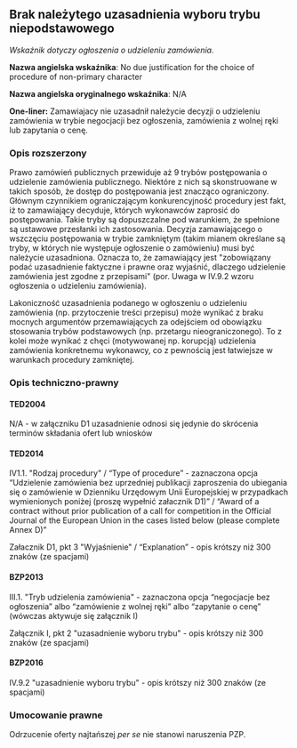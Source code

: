 ## Brak należytego uzasadnienia wyboru trybu niepodstawowego

*Wskaźnik dotyczy ogłoszenia o udzieleniu zamówienia.*

**Nazwa angielska wskaźnika**: No due justification for the choice of procedure of non-primary character

**Nazwa angielska oryginalnego wskaźnika**: N/A

**One-liner:** Zamawiajacy nie uzasadnił należycie decyzji o udzieleniu zamówienia w trybie negocjacji bez ogłoszenia, zamówienia z wolnej ręki lub zapytania o cenę.

### Opis rozszerzony 

Prawo zamówień publicznych przewiduje aż 9 trybów postępowania o udzielenie zamówienia publicznego. Niektóre z nich są skonstruowane w takich sposób, że dostęp do postępowania jest znacząco ograniczony. Głównym czynnikiem ograniczającym konkurencyjność procedury jest fakt, iż to zamawiający decyduje, których wykonawców zaprosić do postępowania. Takie tryby są dopuszczalne pod warunkiem, że spełnione są ustawowe przesłanki ich zastosowania. Decyzja zamawiającego o wszczęciu postępowania w trybie zamkniętym (takim mianem określane są tryby, w których nie występuje ogłoszenie o zamówieniu) musi być należycie uzasadniona. Oznacza to, że zamawiający jest "zobowiązany podać uzasadnienie faktyczne i prawne oraz wyjaśnić, dlaczego udzielenie zamówienia jest zgodne z przepisami" (por. Uwaga w IV.9.2 wzoru ogłoszenia o udzieleniu zamówienia).

Lakoniczność uzasadnienia podanego w ogłoszeniu o udzieleniu zamówienia (np. przytoczenie treści przepisu) może wynikać z braku mocnych argumentów przemawiających za odejściem od obowiązku stosowania trybów podstawowych (np. przetargu nieograniczonego). To z kolei może wynikać z chęci (motywowanej np. korupcją) udzielenia zamówienia konkretnemu wykonawcy, co z pewnością jest łatwiejsze w warunkach procedury zamkniętej.

### Opis techniczno-prawny

#### TED2004

N/A - w załączniku D1 uzasadnienie odnosi się jedynie do skrócenia terminów składania ofert lub wniosków

#### TED2014

IV1.1. "Rodzaj procedury" / “Type of procedure” - zaznaczona opcja “Udzielenie zamówienia bez uprzedniej publikacji zaproszenia do ubiegania się o zamówienie w Dzienniku Urzędowym Unii Europejskiej w przypadkach wymienionych poniżej (proszę wypełnić załacznik D1)” / “Award of a contract without prior publication of a call for competition in the Official Journal of the European Union in the cases listed below (please complete Annex D)”

Załacznik D1, pkt 3 "Wyjaśnienie" / “Explanation” - opis krótszy niż 300 znaków (ze spacjami)

#### BZP2013

III.1. "Tryb udzielenia zamówienia" - zaznaczona opcja “negocjacje bez ogłoszenia” albo “zamówienie z wolnej ręki” albo “zapytanie o cenę” (wówczas aktywuje się załącznik I)

Załącznik I, pkt 2 "uzasadnienie wyboru trybu" - opis krótszy niż 300 znaków (ze spacjami)

#### BZP2016

IV.9.2 "uzasadnienie wyboru trybu" - opis krótszy niż 300 znaków (ze spacjami)

### Umocowanie prawne

Odrzucenie oferty najtańszej *per se* nie stanowi naruszenia PZP.
